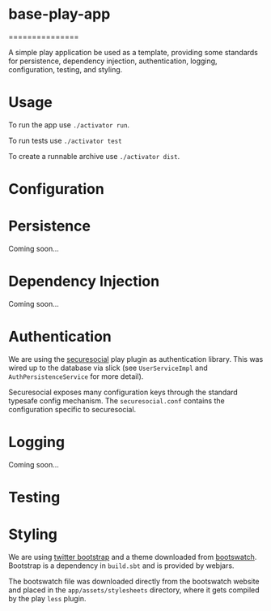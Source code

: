 # base-play-app 
===============

A simple play application be used as a template, providing some 
standards for persistence, dependency injection, authentication, 
logging, configuration, testing, and styling. 

Usage
=====

To run the app use ```./activator run```. 

To run tests use ```./activator test```

To create a runnable archive use `./activator dist`.

Configuration
=============

Persistence
===========
Coming soon... 

Dependency Injection
====================
Coming soon...

Authentication
==============
We are using the [securesocial](http://securesocial.ws/) play plugin 
as authentication library. This was wired up to the database via slick 
(see `UserServiceImpl` and `AuthPersistenceService` for more detail).

Securesocial exposes many configuration keys through the standard 
typesafe config mechanism. The `securesocial.conf` contains the 
configuration specific to securesocial.

Logging
=======
Coming soon...

Testing
=======

Styling
=======
We are using [twitter bootstrap](http://getbootstrap.com/) and a theme
downloaded from [bootswatch](http://bootswatch.com/). Bootstrap is a 
dependency in ```build.sbt``` and is provided by webjars.

The bootswatch file was downloaded directly from the bootswatch website
and placed in the `app/assets/stylesheets` directory, where it gets 
compiled by the play `less` plugin.
